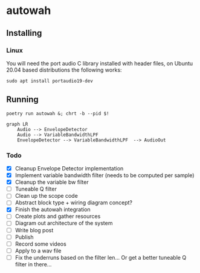# autowah


## Installing

### Linux

You will need the port audio C library installed with header files, on Ubuntu 20.04 based distributions the following works:

```
sudo apt install portaudio19-dev
```

## Running 

```
poetry run autowah &; chrt -b --pid $!
```

```mermaid
graph LR
    Audio --> EnvelopeDetector
    Audio --> VariableBandwidthLPF
    EnvelopeDetector --> VariableBandwidthLPF  --> AudioOut
```

### Todo

- [x] Cleanup Envelope Detector implementation
- [x] Implement variable bandwidth filter (needs to be computed per sample)
- [x] Cleanup the variable bw filter
- [ ] Tuneable Q filter
- [ ] Clean up the scope code
- [ ] Abstract block type + wiring diagram concept?
- [x] Finish the autowah integration
- [ ] Create plots and gather resources
- [ ] Diagram out architecture of the system
- [ ] Write blog post
- [ ] Publish
- [ ] Record some videos
- [ ] Apply to a wav file
- [ ] Fix the underruns based on the filter len... Or get a better tuneable Q filter in there...